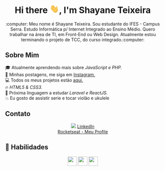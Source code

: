 <h1 align="center">Hi there <img src="https://raw.githubusercontent.com/ABSphreak/ABSphreak/master/gifs/Hi.gif" width="30px">, I'm Shayane Teixeira</h1>

<p align="center">
  :computer: Meu nome é Shayane Teixeira. Sou estudante do IFES - Campus Serra. Estudo Informática p/ Internet Integrado ao Ensino Médio. Quero trabalhar na área de TI, em Front-End ou Web Design. Atualmente estou terminando o projeto de TCC, do curso integrado.:computer: 
</p>

## Sobre Mim
  🎓 Atualmente aprendendo mais sobre *JavaScript e PHP.*
  <br />
  🔆 Minhas postagens, me siga em [Instagram.](https://www.instagram.com/insanity_dev/)
  <br />
  💻 Todos os meus projetos estão [aqui.](https://github.com/ShaTeixeira?tab=repositories)
  <br />
  🔥 _HTML5 & CSS3._
  <br />
  🔷 Próxima linguagem a estudar *Laravel e ReactJS.*
  <br />
  💥 Eu gosto de assistir serie e  tocar violão e ukulele

<div>
  <h2>Contato</h2>
</div>
<div align="center">
  <img src="https://th.bing.com/th/id/R4f86ef12f713ddfb134577d10f51f1a7?rik=Darh%2fK2ckVT2Xg&riu=http%3a%2f%2fpluspng.com%2fimg-png%2flinkedin-icon-vector-png-linkedin-icon-2160.png&ehk=u1B334mQueISnNly%2btvdqDtfIDnMkNEUdmAeKg%2b50%2bM%3d&risl=&pid=ImgRaw" width="20px">
  <a href="https://www.linkedin.com/in/shayane-teixeira-4520b2196/">LinkedIn</a>
</div>
<div align="center">
  <a href="https://app.rocketseat.com.br/me/shayane-teixeira-06251">Rocketseat - Meu Profile</a>
</div>


<div>
  <h2> 🚀 Habilidades</h2>
</div>
<div align="center">
  <img src="https://th.bing.com/th/id/R.0e4fdce8ac22e09688c580e5bc4dcd7d?rik=asgQc5Oq875m8g&pid=ImgRaw" width="30" height="30">
  <img src="https://logodownload.org/wp-content/uploads/2016/10/html5-logo-8.png" width="30" height="30">
  <img src="https://th.bing.com/th/id/OIP.jJ9rugELhy0svNgjNDp4WQHaGy?pid=ImgDet&w=584&h=535&rs=1" width="30" height="30">
</div>



